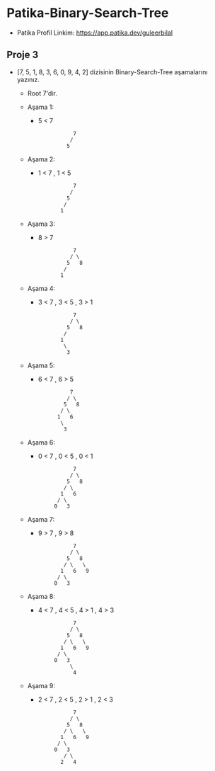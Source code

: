 # Patika-Binary-Search-Tree

* Patika Profil Linkim: https://app.patika.dev/guleerbilal

## Proje 3

* [7, 5, 1, 8, 3, 6, 0, 9, 4, 2] dizisinin Binary-Search-Tree aşamalarını yazınız.

    * Root 7'dir.

    * Aşama 1:

        * 5 < 7

                         7
                        /
                       5

    * Aşama 2:

        * 1 < 7 , 1 < 5

                         7
                        /
                       5
                      /
                     1

    * Aşama 3:

        * 8 > 7

                         7
                        / \
                       5   8
                      /
                     1

    * Aşama 4:

        * 3 < 7 , 3 < 5 , 3 > 1

                         7
                        / \
                       5   8
                      /
                     1
                      \
                       3

    * Aşama 5:

        * 6 < 7 , 6 > 5
        
                        7
                       / \
                      5   8
                     / \
                    1   6
                     \
                      3                           

    * Aşama 6:

        * 0 < 7 , 0 < 5 , 0 < 1
        
                         7
                        / \
                       5   8
                      / \
                     1   6
                    / \
                   0   3 

    * Aşama 7:

        * 9 > 7 , 9 > 8
        
                         7
                        / \
                       5   8
                      / \   \
                     1   6   9
                    / \
                   0   3

    * Aşama 8:

        * 4 < 7 , 4 < 5 , 4 > 1 , 4 > 3 
        
                         7
                        / \
                       5   8
                      / \   \
                     1   6   9
                    / \
                   0   3                            
                        \
                         4

    * Aşama 9:

        * 2 < 7 , 2 < 5 , 2 > 1 , 2 < 3        
        
                         7
                        / \
                       5   8
                      / \   \
                     1   6   9
                    / \
                   0   3                            
                      / \
                     2   4     
